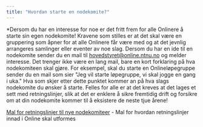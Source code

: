 ```yaml
---
title: "Hvordan starte en nodekomite?"
---
```


*Dersom du har en interesse for noe er det fritt frem for alle Onlinere å starte sin egen nodekomite! Kravene som stilles er at det skal være en gruppering som åpner for at alle Onlinere får være med og at det jevnlig arrangeres samlinger eller eventer av noe slag. Dersom du har en ide til en nodekomite sender du en mail til hovedstyret@online.ntnu.no og melder interesse. Det trenger ikke være en lang mail, bare en kort forklaring på hva nodekomiteen skal gjøre. For eksempel, skal du starte en Onlineløpegruppe sender du en mail som sier "Jeg vil starte løpegruppe, vi skal jogge en gang i uka." Hva som skjer etter dette punktet kommer an på hva slags nodekomite du ønsker å starte. Felles for alle er at det kreves at det lages et sett med retningslinjer, slik at det er enklere å sikre fremtidig drift og forsikre om at din nodekomite kommer til å eksistere de neste tjue årene!

[Mal for retningslinjer til nye nodekomiteer](/online/info/innsikt-og-interface/nodekomiteer/retningslinjemal) - Mal for hvordan retningslinjer innad i Online skal utformes